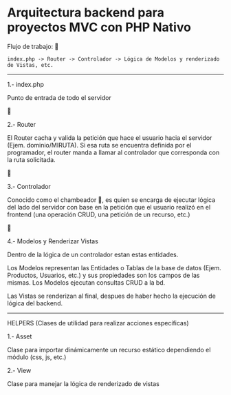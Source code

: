 # Arquitectura backend para proyectos MVC con PHP Nativo

Flujo de trabajo: 🔄

    index.php -> Router -> Controlador -> Lógica de Modelos y renderizado de Vistas, etc.
------------------------------------------------------------------------


1.- index.php

Punto de entrada de todo el servidor

🔽

2.- Router

El Router cacha y valida la petición que hace el usuario hacia el servidor (Ejem. dominio/MIRUTA).
Si esa ruta se encuentra definida por el programador, el router manda a llamar al controlador
que corresponda con la ruta solicitada.

🔽

3.- Controlador

Conocido como el chambeador 💪, es quien se encarga de ejecutar lógica del lado del servidor con
base en la petición que el usuario realizó en el frontend (una operación CRUD, una petición de un recurso, etc.)

🔽

4.- Modelos y Renderizar Vistas

Dentro de la lógica de un controlador estan estas entidades.

Los Modelos representan las Entidades o Tablas de la base de datos (Ejem. Productos, Usuarios, etc.) y sus
propiedades son los campos de las mismas. Los Modelos ejecutan consultas CRUD a la bd.

Las Vistas se renderizan al final, despues de haber hecho la ejecución de lógica del backend.

------------------------------------------------------------------------

HELPERS (Clases de utilidad para realizar acciones específicas)

1.- Asset

Clase para importar dinámicamente un recurso estático dependiendo el módulo (css, js, etc.)

2.- View

Clase para manejar la lógica de renderizado de vistas